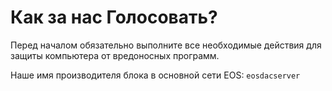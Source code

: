 **Как** за нас **Голосовать?**
===

Перед началом обязательно выполните все необходимые действия для защиты компьютера от вредоносных программ.

Наше имя производителя блока в основной сети EOS: `eosdacserver`
